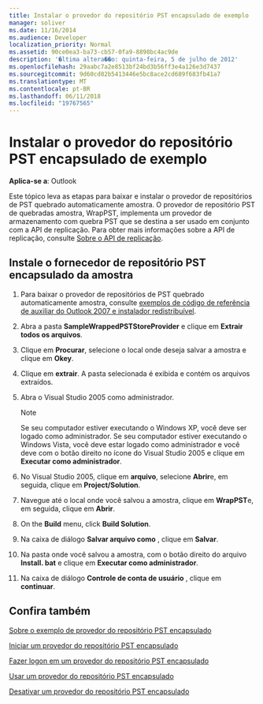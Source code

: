 ```yaml
---
title: Instalar o provedor do repositório PST encapsulado de exemplo
manager: soliver
ms.date: 11/16/2014
ms.audience: Developer
localization_priority: Normal
ms.assetid: 90ce0ea3-ba73-cb57-0fa9-8898bc4ac9de
description: '�ltima altera��o: quinta-feira, 5 de julho de 2012'
ms.openlocfilehash: 29aabc7a2e8513bf24bd3b56ff3e4a126e3d7437
ms.sourcegitcommit: 9d60cd82b5413446e5bc8ace2cd689f683fb41a7
ms.translationtype: MT
ms.contentlocale: pt-BR
ms.lasthandoff: 06/11/2018
ms.locfileid: "19767565"
---
```

# <a name="installing-the-sample-wrapped-pst-store-provider"></a>Instalar o provedor do repositório PST encapsulado de exemplo

  
  
**Aplica-se a**: Outlook 
  
Este tópico leva as etapas para baixar e instalar o provedor de repositórios de PST quebrado automaticamente amostra. O provedor de repositório PST de quebradas amostra, WrapPST, implementa um provedor de armazenamento com quebra PST que se destina a ser usado em conjunto com a API de replicação. Para obter mais informações sobre a API de replicação, consulte [Sobre o API de replicação](about-the-replication-api.md).
  
## <a name="install-the-sample-wrapped-pst-store-provider"></a>Instale o fornecedor de repositório PST encapsulado da amostra

1. Para baixar o provedor de repositórios de PST quebrado automaticamente amostra, consulte [exemplos de código de referência de auxiliar do Outlook 2007 e instalador redistribuível](http://www.microsoft.com/en-us/download/details.aspx?id=24102).
    
2. Abra a pasta **SampleWrappedPSTStoreProvider** e clique em **Extrair todos os arquivos**.
    
3. Clique em **Procurar**, selecione o local onde deseja salvar a amostra e clique em **Okey**.
    
4. Clique em **extrair**. A pasta selecionada é exibida e contém os arquivos extraídos.
    
5. Abra o Visual Studio 2005 como administrador.
    
    > [!NOTE]
    > Se seu computador estiver executando o Windows XP, você deve ser logado como administrador. Se seu computador estiver executando o Windows Vista, você deve estar logado como administrador e você deve com o botão direito no ícone do Visual Studio 2005 e clique em **Executar como administrador**. 
  
6. No Visual Studio 2005, clique em **arquivo**, selecione **Abrir**e, em seguida, clique em **Project/Solution**.
    
7. Navegue até o local onde você salvou a amostra, clique em **WrapPST**e, em seguida, clique em **Abrir**.
    
8. On the **Build** menu, click **Build Solution**.
    
9. Na caixa de diálogo **Salvar arquivo como** , clique em **Salvar**.
    
10. Na pasta onde você salvou a amostra, com o botão direito do arquivo **Install. bat** e clique em **Executar como administrador**.
    
11. Na caixa de diálogo **Controle de conta de usuário** , clique em **continuar**.
    
## <a name="see-also"></a>Confira também



[Sobre o exemplo de provedor do repositório PST encapsulado](about-the-sample-wrapped-pst-store-provider.md)
  
[Iniciar um provedor do repositório PST encapsulado](initializing-a-wrapped-pst-store-provider.md)
  
[Fazer logon em um provedor do repositório PST encapsulado](logging-on-to-a-wrapped-pst-store-provider.md)
  
[Usar um provedor do repositório PST encapsulado](using-a-wrapped-pst-store-provider.md)
  
[Desativar um provedor do repositório PST encapsulado](shutting-down-a-wrapped-pst-store-provider.md)

